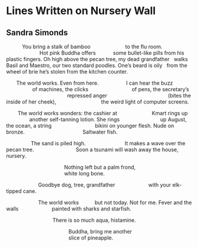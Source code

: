 # Lines Written on Nursery Wall
## Sandra Simonds
           You bring a stalk of bamboo
                       to the flu room.
                       Hot pink Buddha offers
           some bullet-like pills from his plastic
fingers. Oh high above the pecan
tree, my dead grandfather
  walks Basil and Maestro, our two
standard poodles. One’s beard is oily
  from the wheel
of brie he’s stolen from
the kitchen counter.

       The world works. Even from here.
                  I can hear the buzz
                  of machines, the clicks
                             of pens, the secretary’s
                                          repressed anger
                                         (bites the inside of her cheek),
                              the weird light of computer screens.

        The world works wonders: the cashier at
                       Kmart rings up
                another self-tanning lotion. She rings
                           up August, the ocean, a string
                             bikini on younger flesh. Nude on bronze.
                                       Saltwater fish.

                 The sand is piled high.
                          It makes a wave over the pecan tree.
                            Soon a tsunami will wash away the house, nursery.

                                        Nothing left but a palm frond,
                                        white long bone.

                      Goodbye dog, tree, grandfather
                      with your elk-tipped cane.

                      The world works
          but not today. Not for me. Fever and the walls
                      painted with sharks and starfish.

                                There is so much aqua, histamine.

                                           Buddha, bring me another
                                           slice of pineapple.